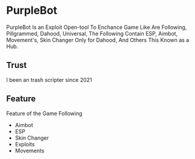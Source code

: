 # PurpleBot
PurpleBot Is an Exploit Open-tool To Enchance Game Like Are Following, Pillgrammed, Dahood, Universal, The Following Contain ESP, Aimbot, Movement's, Skin Changer Only for Dahood, And Others This Known as a Hub. 

## Trust
I been an trash scripter since 2021

## Feature
Feature of the Game Following
- Aimbot
- ESP
- Skin Changer
- Exploits
- Movements
